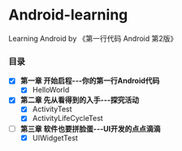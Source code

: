 # Android-learning
Learning Android by 《第一行代码 Android 第2版》

### 目录
- [x] **第一章 开始启程---你的第一行Android代码**
    - [x] HelloWorld
- [x] **第二章 先从看得到的入手---探究活动**
    - [x] ActivityTest
    - [x] ActivityLifeCycleTest
- [ ] **第三章 软件也要拼脸蛋---UI开发的点点滴滴**
    - [x] UIWidgetTest